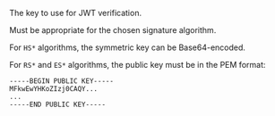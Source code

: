 The key to use for JWT verification.

Must be appropriate for the chosen signature algorithm.

For `HS*` algorithms, the symmetric key can be Base64-encoded.

For `RS*` and `ES*` algorithms, the public key must be in the PEM format:

    -----BEGIN PUBLIC KEY-----
    MFkwEwYHKoZIzj0CAQY...
    ...
    -----END PUBLIC KEY-----

